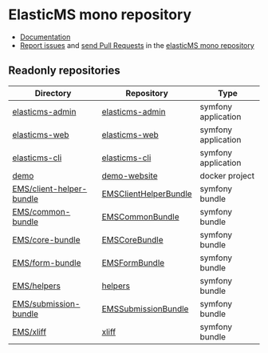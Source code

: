 # ElasticMS mono repository

* [Documentation](https://ems-project.github.io/)
* [Report issues](https://github.com/ems-project/elasticms/issues) and
  [send Pull Requests](https://github.com/ems-project/elasticms/pulls)
  in the [elasticMS mono repository](https://github.com/ems-project/elasticms)

## Readonly repositories

| Directory                                              | Repository                                                                    | Type                |
|--------------------------------------------------------|-------------------------------------------------------------------------------|---------------------|
| [elasticms-admin](./elasticms-admin)                   | [elasticms-admin](https://github.com/ems-project/elasticms-admin)             | symfony application |
| [elasticms-web](./elasticms-web)                       | [elasticms-web](https://github.com/ems-project/elasticms-web)                 | symfony application |
| [elasticms-cli](./elasticms-cli)                       | [elasticms-cli](https://github.com/ems-project/elasticms-cli)                 | symfony application |
| [demo](./demo)                                         | [demo-website](https://github.com/ems-project/demo-website)                   | docker project      |
| [EMS/client-helper-bundle](./EMS/client-helper-bundle) | [EMSClientHelperBundle](https://github.com/ems-project/EMSClientHelperBundle) | symfony bundle      |
 | [EMS/common-bundle](./EMS/common-bundle)               | [EMSCommonBundle](https://github.com/ems-project/EMSCommonBundle)             | symfony bundle      |
 | [EMS/core-bundle](./EMS/core-bundle)                   | [EMSCoreBundle](https://github.com/ems-project/EMSCoreBundle)                 | symfony bundle      |
 | [EMS/form-bundle](./EMS/form-bundle)                   | [EMSFormBundle](https://github.com/ems-project/EMSFormBundle)                 | symfony bundle      |
 | [EMS/helpers](./EMS/helpers)                           | [helpers](https://github.com/ems-project/helpers)                             | symfony bundle      |
 | [EMS/submission-bundle](./EMS/submission-bundle)       | [EMSSubmissionBundle](https://github.com/ems-project/EMSSubmissionBundle)     | symfony bundle      |
 | [EMS/xliff](./EMS/xliff)                               | [xliff](https://github.com/ems-project/xliff)                                 | symfony bundle      |






